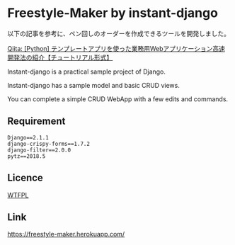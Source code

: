 Freestyle-Maker by instant-django
====

以下の記事を参考に、ペン回しのオーダーを作成できるツールを開発しました。

[Qiita: [Python] テンプレートアプリを使った業務用Webアプリケーション高速開発法の紹介【チュートリアル形式】](https://qiita.com/okoppe8/items/4cc0f87ea933749f5a49)


Instant-django is a practical sample project of Django.

Instant-django has a sample model and basic CRUD views.

You can complete a simple CRUD WebApp with a few edits and commands.

## Requirement

```
Django==2.1.1
django-crispy-forms==1.7.2
django-filter==2.0.0
pytz==2018.5
```

## Licence

[WTFPL](http://www.wtfpl.net/txt/copying/)

## Link

https://freestyle-maker.herokuapp.com/
